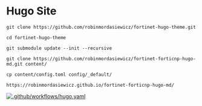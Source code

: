 # Hugo Site

```
git clone https://github.com/robinmordasiewicz/fortinet-hugo-theme.git

cd fortinet-hugo-theme

git submodule update --init --recursive

git clone https://github.com/robinmordasiewicz/fortinet-forticnp-hugo-md.git content/

cp content/config.toml config/_default/

https://robinmordasiewicz.github.io/fortinet-forticnp-hugo-md/

```

[![.github/workflows/hugo.yaml](https://github.com/robinmordasiewicz/fortinet-forticnp-hugo-md/actions/workflows/hugo.yaml/badge.svg)](https://github.com/robinmordasiewicz/fortinet-forticnp-hugo-md/actions/workflows/hugo.yaml)
